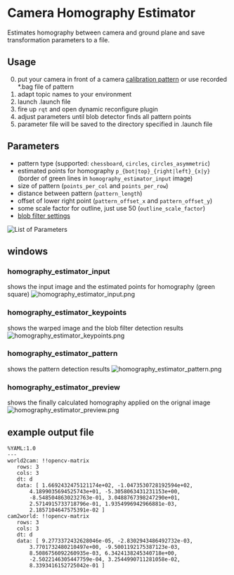 # Camera Homography Estimator
Estimates homography between camera and ground plane and save transformation parameters to a file.

## Usage
0. put your camera in front of a camera [calibration pattern](https://github.com/tum-phoenix/drive_ros_camera_homography/tree/master/doc/pattern) or use recorded *.bag file of pattern
1. adapt topic names to your environment
2. launch .launch file
3. fire up `rqt` and open dynamic reconfigure plugin
4. adjust parameters until blob detector finds all pattern points
5. parameter file will be saved to the directory specified in .launch file

## Parameters
- pattern type (supported: `chessboard`, `circles`, `circles_asymmetric`)
- estimated points for homography `p_{bot|top}_{right|left}_{x|y}` (border of green lines in `homography_estimator_input` image)
- size of pattern (`points_per_col` and `points_per_row`)
- distance between pattern (`pattern_length`)
- offset of lower right point (`pattern_offset_x` and `pattern_offset_y`)
- some scale factor for outline, just use 50 (`outline_scale_factor`) 
- [blob filter settings](https://www.learnopencv.com/blob-detection-using-opencv-python-c/)

![List of Parameters](https://github.com/tum-phoenix/drive_ros_camera_homography/blob/master/doc/rqt_dynamic_reconfigure.png)

## windows
### homography_estimator_input
shows the input image and the estimated points for homography (green square)
![homography_estimator_input.png](https://github.com/tum-phoenix/drive_ros_camera_homography/blob/master/doc/homography_estimator_input.png)

### homography_estimator_keypoints
shows the warped image and the blob filter detection results
![homography_estimator_keypoints.png](https://github.com/tum-phoenix/drive_ros_camera_homography/blob/master/doc/homography_estimator_keypoints.png)

### homography_estimator_pattern
shows the pattern detection results
![homography_estimator_pattern.png](https://github.com/tum-phoenix/drive_ros_camera_homography/blob/master/doc/homography_estimator_pattern.png)

### homography_estimator_preview
shows the finally calculated homography applied on the orignal image
![homography_estimator_preview.png](https://github.com/tum-phoenix/drive_ros_camera_homography/blob/master/doc/homography_estimator_preview.png)

## example output file
```
%YAML:1.0
---
world2cam: !!opencv-matrix
   rows: 3
   cols: 3
   dt: d
   data: [ 1.6692432475121174e+02, -1.0473530728192594e+02,
       4.1899035694525743e+01, -5.3058063431231153e+00,
       -8.5485048630232763e-01, 3.0488767398247290e+01,
       2.5714915733718796e-01, 1.9354996942966881e-03,
       2.1857104647575391e-02 ]
cam2world: !!opencv-matrix
   rows: 3
   cols: 3
   dt: d
   data: [ 9.2773372432628046e-05, -2.8302943486492732e-03,
       3.7701732480210497e+00, -9.5001192175387123e-03,
       8.5086756092260935e-03, 6.3424138245340718e+00,
       -2.5022146305447759e-04, 3.2544990711281058e-02,
       8.3393416152725042e-01 ]
```
       

